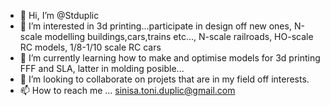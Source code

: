 - 👋 Hi, I’m @Stduplic
- 👀 I’m interested in 3d printing...participate in design off new ones, N-scale modelling buildings,cars,trains etc..., N-scale railroads, 
      HO-scale RC models, 1/8-1/10 scale RC cars
- 🌱 I’m currently learning how to make and optimise models for 3d printing FFF and SLA, latter in molding posible...  
- 💞️ I’m looking to collaborate on projets that are in my field off interests.
- 📫 How to reach me ... sinisa.toni.duplic@gmail.com

<!---
Stduplic/Stduplic is a ✨ special ✨ repository because its `README.md` (this file) appears on your GitHub profile.
You can click the Preview link to take a look at your changes.
--->
